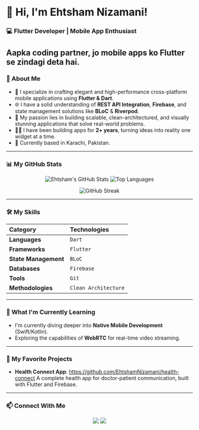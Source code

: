 # 👋 Hi, I'm Ehtsham Nizamani!

### 💻 Flutter Developer | Mobile App Enthusiast 
Aapka coding partner, jo mobile apps ko Flutter se zindagi deta hai.
---

### 🚀 About Me
- 📱 I specialize in crafting elegant and high-performance cross-platform mobile applications using **Flutter & Dart**.
- 🌐 I have a solid understanding of **REST API Integration**, **Firebase**, and state management solutions like **BLoC** & **Riverpod**.
- 🎯 My passion lies in building scalable, clean-architectured, and visually stunning applications that solve real-world problems.
- 👨‍💻 I have been building apps for **2+ years**, turning ideas into reality one widget at a time.
- 📍 Currently based in Karachi, Pakistan.

---

### 📊 My GitHub Stats
<p align="center">
  <img src="https://github-readme-stats.vercel.app/api?username=EhtshamNizamani&show_icons=true&theme=radical&count_private=true" alt="Ehtsham's GitHub Stats" />
  <img src="https://github-readme-stats.vercel.app/api/top-langs/?username=EhtshamNizamani&layout=compact&theme=radical" alt="Top Languages" />
</p>
<p align="center">
  <img src="https://streak-stats.demolab.com/?user=EhtshamNizamani&theme=radical" alt="GitHub Streak" />
</p>

---

### 🛠 My Skills
| Category | Technologies |
| :--- | :--- |
| **Languages** | `Dart` | `Python` | `JavaScript` |
| **Frameworks** | `Flutter` | `Node.js` | `Express.js` |
| **State Management** | `BLoC` | `Riverpod` | `Provider` |
| **Databases** | `Firebase` | `Firestore` | `SQL` |
| **Tools** | `Git` | `GitHub` | `VS Code` | `Android Studio` |
| **Methodologies** | `Clean Architecture` | `MVC` | `REST API` |

---

### 🌱 What I'm Currently Learning
- I'm currently diving deeper into **Native Mobile Development** (Swift/Kotlin).
- Exploring the capabilities of **WebRTC** for real-time video streaming.
---

### 💼 My Favorite Projects
- **Health Connect App**: https://github.com/EhtshamNizamani/health-connect A complete health app for doctor-patient communication, built with Flutter and Firebase.

---

### 📫 Connect With Me
<p align="center">
<a href="https://www.linkedin.com/in/ehtsham-nizamani/" target="_blank"><img src="https://img.shields.io/badge/LinkedIn-0077B5?style=for-the-badge&logo=linkedin&logoColor=white" /></a>
<a href="mailto:ehtshamnizamani89@gmail.com"><img src="https://img.shields.io/badge/Email-D14836?style=for-the-badge&logo=gmail&logoColor=white" /></a>
</p>
